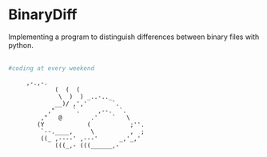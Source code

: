 # BinaryDiff
Implementing a program to distinguish differences between binary files with python.
</br>
</br>
```python
#coding at every weekend 
```

```
     ,-.,-.  
             (  (  (        
              \  )  ) _..-.._   
             __)/ ,','       `.
           ,"     `.     ,--.  `.     
         ,"   @        .'    `   \
        (Y            (           ;''.
         `--.____,     \          ,  ; 
         ((_ ,----' ,---'      _,'_,'    
             (((_,- (((______,-
```
